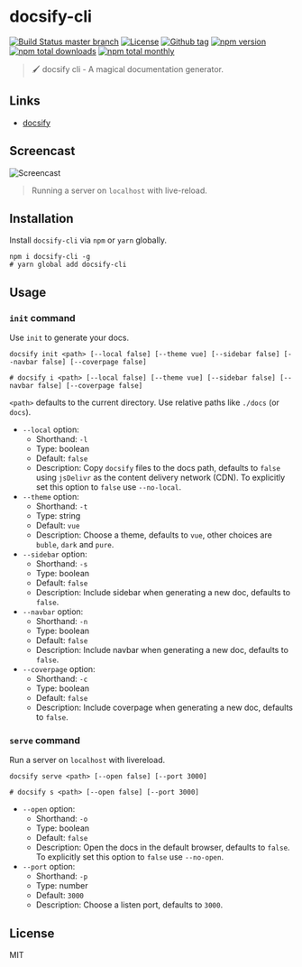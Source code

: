 # docsify-cli

[![Build Status master branch](https://img.shields.io/travis/docsifyjs/docsify-cli/master.svg?style=flat-square)](https://travis-ci.org/docsifyjs/docsify-cli)
[![License](https://img.shields.io/github/license/QingWei-Li/docsify-cli.svg?style=flat-square)](https://github.com/QingWei-Li/docsify-cli/blob/master/LICENSE)
[![Github tag](https://img.shields.io/github/tag/QingWei-Li/docsify-cli.svg?style=flat-square)](https://github.com/QingWei-Li/docsify-cli/tags)
[![npm version](https://img.shields.io/npm/v/docsify-cli.svg?style=flat-square)](https://www.npmjs.com/package/docsify-cli)
[![npm total downloads](https://img.shields.io/npm/dt/docsify-cli.svg?style=flat-square)](https://www.npmjs.com/package/docsify-cli)
[![npm total monthly](https://img.shields.io/npm/dm/docsify-cli.svg?style=flat-square)](https://www.npmjs.com/package/docsify-cli)

> 🖌 docsify cli - A magical documentation generator.

## Links

* [docsify](https://github.com/docsifyjs/docsify)

## Screencast

![Screencast](https://raw.githubusercontent.com/docsifyjs/docsify-cli/master/media/screencast.gif)

> Running a server on `localhost` with live-reload.

## Installation

Install `docsify-cli` via `npm` or `yarn` globally.

```shell
npm i docsify-cli -g
# yarn global add docsify-cli
```

## Usage

### `init` command

Use `init` to generate your docs.

```shell
docsify init <path> [--local false] [--theme vue] [--sidebar false] [--navbar false] [--coverpage false]

# docsify i <path> [--local false] [--theme vue] [--sidebar false] [--navbar false] [--coverpage false]
```

`<path>` defaults to the current directory. Use relative paths like `./docs` (or `docs`).

* `--local` option:
  * Shorthand: `-l`
  * Type: boolean
  * Default: `false`
  * Description: Copy `docsify` files to the docs path, defaults to `false` using `jsDelivr` as the content delivery network (CDN). To explicitly set this option to `false` use `--no-local`.
* `--theme` option:
  * Shorthand: `-t`
  * Type: string
  * Default: `vue`
  * Description: Choose a theme, defaults to `vue`, other choices are `buble`, `dark` and `pure`.
* `--sidebar` option:
  * Shorthand: `-s`
  * Type: boolean
  * Default: `false`
  * Description: Include sidebar when generating a new doc, defaults to `false`.
* `--navbar` option:
  * Shorthand: `-n`
  * Type: boolean
  * Default: `false`
  * Description: Include navbar when generating a new doc, defaults to `false`.
* `--coverpage` option:
  * Shorthand: `-c`
  * Type: boolean
  * Default: `false`
  * Description: Include coverpage when generating a new doc, defaults to `false`.

### `serve` command

Run a server on `localhost` with livereload.

```shell
docsify serve <path> [--open false] [--port 3000]

# docsify s <path> [--open false] [--port 3000]
```

* `--open` option:
  * Shorthand: `-o`
  * Type: boolean
  * Default: `false`
  * Description: Open the docs in the default browser, defaults to `false`. To explicitly set this option to `false` use `--no-open`.
* `--port` option:
  * Shorthand: `-p`
  * Type: number
  * Default: `3000`
  * Description: Choose a listen port, defaults to `3000`.

## License

MIT
